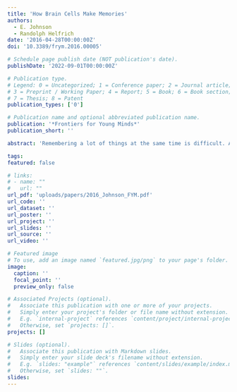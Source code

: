 ```yaml
---
title: 'How Brain Cells Make Memories'
authors:
  - E. Johnson
  - Randolph Helfrich
date: '2016-04-28T00:00:00Z'
doi: '10.3389/frym.2016.00005'

# Schedule page publish date (NOT publication's date).
publishDate: '2022-09-01T00:00:00Z'

# Publication type.
# Legend: 0 = Uncategorized; 1 = Conference paper; 2 = Journal article;
# 3 = Preprint / Working Paper; 4 = Report; 5 = Book; 6 = Book section;
# 7 = Thesis; 8 = Patent
publication_types: ['0']

# Publication name and optional abbreviated publication name.
publication: '*Frontiers for Young Minds*'
publication_short: ''

abstract: 'Remembering a lot of things at the same time is difficult. As an experiment, read these numbers: 07041776. Then, close your eyes and try to say them aloud, in order. How did you do? We would guess that you remembered around half of the numbers. Now, try again but think of the same numbers as a date: 07-04-1776. Did you remember more of the numbers this time? You just demonstrated something called working memory. Working memory (“WM” for short) is the ability to hold onto and process pieces of information. WM activates when you experience and remember events in your life, learn new facts, talk to people, read, and do math. WM is a basic human behavior. As shown in the numbers experiment, WM has limited capacity. How does the brain support WM? And, what is happening in the brain that limits our capacity to store multiple memories at the same time?'

tags:
featured: false

# links:
# - name: ""
#   url: ""
url_pdf: 'uploads/papers/2016_Johnson_FYM.pdf'
url_code: ''
url_dataset: ''
url_poster: ''
url_project: ''
url_slides: ''
url_source: ''
url_video: ''

# Featured image
# To use, add an image named `featured.jpg/png` to your page's folder.
image:
  caption: ''
  focal_point: ''
  preview_only: false

# Associated Projects (optional).
#   Associate this publication with one or more of your projects.
#   Simply enter your project's folder or file name without extension.
#   E.g. `internal-project` references `content/project/internal-project/index.md`.
#   Otherwise, set `projects: []`.
projects: []

# Slides (optional).
#   Associate this publication with Markdown slides.
#   Simply enter your slide deck's filename without extension.
#   E.g. `slides: "example"` references `content/slides/example/index.md`.
#   Otherwise, set `slides: ""`.
slides:
---
```

